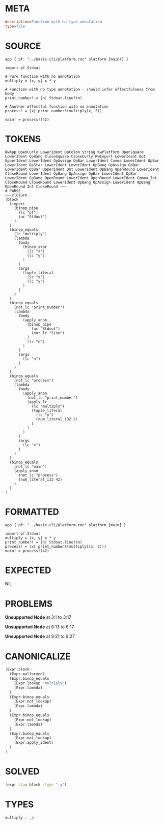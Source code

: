 # META
~~~ini
description=Function with no type annotation
type=file
~~~
# SOURCE
~~~roc
app { pf: "../basic-cli/platform.roc" platform [main!] }

import pf.Stdout

# Pure function with no annotation
multiply = |x, y| x * y

# Function with no type annotation - should infer effectfulness from body
print_number! = |n| Stdout.line!(n)

# Another effectful function with no annotation
process! = |x| print_number!(multiply(x, 2))

main! = process!(42)
~~~
# TOKENS
~~~text
KwApp OpenCurly LowerIdent OpColon String KwPlatform OpenSquare LowerIdent OpBang CloseSquare CloseCurly KwImport LowerIdent Dot UpperIdent LowerIdent OpAssign OpBar LowerIdent Comma LowerIdent OpBar LowerIdent OpStar LowerIdent LowerIdent OpBang OpAssign OpBar LowerIdent OpBar UpperIdent Dot LowerIdent OpBang OpenRound LowerIdent CloseRound LowerIdent OpBang OpAssign OpBar LowerIdent OpBar LowerIdent OpBang OpenRound LowerIdent OpenRound LowerIdent Comma Int CloseRound CloseRound LowerIdent OpBang OpAssign LowerIdent OpBang OpenRound Int CloseRound ~~~
# PARSE
~~~clojure
(block
  (import
    (binop_pipe
      (lc "pf")
      (uc "Stdout")
    )
  )
  (binop_equals
    (lc "multiply")
    (lambda
      (body
        (binop_star
          (lc "x")
          (lc "y")
        )
      )
      (args
        (tuple_literal
          (lc "x")
          (lc "y")
        )
      )
    )
  )
  (binop_equals
    (not_lc "print_number")
    (lambda
      (body
        (apply_anon
          (binop_pipe
            (uc "Stdout")
            (not_lc "line")
          )
          (lc "n")
        )
      )
      (args
        (lc "n")
      )
    )
  )
  (binop_equals
    (not_lc "process")
    (lambda
      (body
        (apply_anon
          (not_lc "print_number")
          (apply_lc
            (lc "multiply")
            (tuple_literal
              (lc "x")
              (num_literal_i32 2)
            )
          )
        )
      )
      (args
        (lc "x")
      )
    )
  )
  (binop_equals
    (not_lc "main")
    (apply_anon
      (not_lc "process")
      (num_literal_i32 42)
    )
  )
)
~~~
# FORMATTED
~~~roc
app { pf: "../basic-cli/platform.roc" platform [main] }

import pf.Stdout
multiply = |x, y| x * y
print_number! = |n| Stdout.line!(n)
process! = |x| print_number!(multiply((x, 2)))
main! = process!(42)
~~~
# EXPECTED
NIL
# PROBLEMS
**Unsupported Node**
at 3:1 to 3:17

**Unsupported Node**
at 6:13 to 6:17

**Unsupported Node**
at 9:21 to 9:27

# CANONICALIZE
~~~clojure
(Expr.block
  (Expr.malformed)
  (Expr.binop_equals
    (Expr.lookup "multiply")
    (Expr.lambda)
  )
  (Expr.binop_equals
    (Expr.not_lookup)
    (Expr.lambda)
  )
  (Expr.binop_equals
    (Expr.not_lookup)
    (Expr.lambda)
  )
  (Expr.binop_equals
    (Expr.not_lookup)
    (Expr.apply_ident)
  )
)
~~~
# SOLVED
~~~clojure
(expr :tag block :type "_a")
~~~
# TYPES
~~~roc
multiply : _a
~~~

